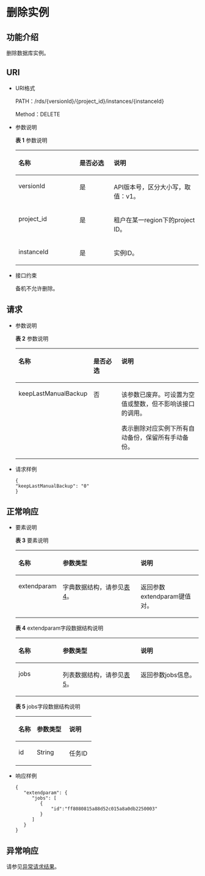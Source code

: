 # 删除实例<a name="zh-cn_topic_0032347781"></a>

## 功能介绍<a name="section29874939"></a>

删除数据库实例。

## URI<a name="section439002"></a>

-   URI格式

    PATH：/rds/\{versionId\}/\{project\_id\}/instances/\{instanceId\}

    Method：DELETE

-   参数说明

    **表 1**  参数说明

    <a name="table4508766"></a>
    <table><thead align="left"><tr id="row21306406"><th class="cellrowborder" valign="top" width="33.33%" id="mcps1.2.4.1.1"><p id="p48097351"><a name="p48097351"></a><a name="p48097351"></a>名称</p>
    </th>
    <th class="cellrowborder" valign="top" width="18.67%" id="mcps1.2.4.1.2"><p id="p3571397"><a name="p3571397"></a><a name="p3571397"></a>是否必选</p>
    </th>
    <th class="cellrowborder" valign="top" width="48%" id="mcps1.2.4.1.3"><p id="p20847751"><a name="p20847751"></a><a name="p20847751"></a>说明</p>
    </th>
    </tr>
    </thead>
    <tbody><tr id="row1298730014497"><td class="cellrowborder" valign="top" width="33.33%" headers="mcps1.2.4.1.1 "><p id="p9518666144915"><a name="p9518666144915"></a><a name="p9518666144915"></a>versionId</p>
    </td>
    <td class="cellrowborder" valign="top" width="18.67%" headers="mcps1.2.4.1.2 "><p id="p32814445144915"><a name="p32814445144915"></a><a name="p32814445144915"></a>是</p>
    </td>
    <td class="cellrowborder" valign="top" width="48%" headers="mcps1.2.4.1.3 "><p id="p40724426144915"><a name="p40724426144915"></a><a name="p40724426144915"></a>API版本号，区分大小写，取值：v1。</p>
    </td>
    </tr>
    <tr id="row10946294"><td class="cellrowborder" valign="top" width="33.33%" headers="mcps1.2.4.1.1 "><p id="p14234617"><a name="p14234617"></a><a name="p14234617"></a>project_id</p>
    </td>
    <td class="cellrowborder" valign="top" width="18.67%" headers="mcps1.2.4.1.2 "><p id="p12153337"><a name="p12153337"></a><a name="p12153337"></a>是</p>
    </td>
    <td class="cellrowborder" valign="top" width="48%" headers="mcps1.2.4.1.3 "><p id="p19338596163746"><a name="p19338596163746"></a><a name="p19338596163746"></a>租户在某一region下的project ID。</p>
    </td>
    </tr>
    <tr id="row1412808"><td class="cellrowborder" valign="top" width="33.33%" headers="mcps1.2.4.1.1 "><p id="p47328638"><a name="p47328638"></a><a name="p47328638"></a>instanceId</p>
    </td>
    <td class="cellrowborder" valign="top" width="18.67%" headers="mcps1.2.4.1.2 "><p id="p8414476"><a name="p8414476"></a><a name="p8414476"></a>是</p>
    </td>
    <td class="cellrowborder" valign="top" width="48%" headers="mcps1.2.4.1.3 "><p id="p10483995"><a name="p10483995"></a><a name="p10483995"></a>实例ID。</p>
    </td>
    </tr>
    </tbody>
    </table>


-   接口约束

    备机不允许删除。


## 请求<a name="section3951024"></a>

-   参数说明

    **表 2**  参数说明

    <a name="table2131788218919"></a>
    <table><thead align="left"><tr id="row4584518218919"><th class="cellrowborder" valign="top" width="32.4%" id="mcps1.2.4.1.1"><p id="p2247228518919"><a name="p2247228518919"></a><a name="p2247228518919"></a>名称</p>
    </th>
    <th class="cellrowborder" valign="top" width="16.98%" id="mcps1.2.4.1.2"><p id="p831579218919"><a name="p831579218919"></a><a name="p831579218919"></a>是否必选</p>
    </th>
    <th class="cellrowborder" valign="top" width="50.62%" id="mcps1.2.4.1.3"><p id="p249056018919"><a name="p249056018919"></a><a name="p249056018919"></a>说明</p>
    </th>
    </tr>
    </thead>
    <tbody><tr id="row40878818919"><td class="cellrowborder" valign="top" width="32.4%" headers="mcps1.2.4.1.1 "><p id="p3311186118919"><a name="p3311186118919"></a><a name="p3311186118919"></a>keepLastManualBackup</p>
    </td>
    <td class="cellrowborder" valign="top" width="16.98%" headers="mcps1.2.4.1.2 "><p id="p6481505018919"><a name="p6481505018919"></a><a name="p6481505018919"></a>否</p>
    </td>
    <td class="cellrowborder" valign="top" width="50.62%" headers="mcps1.2.4.1.3 "><p id="p22237723165518"><a name="p22237723165518"></a><a name="p22237723165518"></a>该参数已废弃。可设置为空值或整数，但不影响该接口的调用。</p>
    <p id="p30519341165019"><a name="p30519341165019"></a><a name="p30519341165019"></a>表示删除对应实例下所有自动备份，保留所有手动备份。</p>
    </td>
    </tr>
    </tbody>
    </table>

-   请求样例

    ```
    {
    "keepLastManualBackup": "0"
    }
    ```


## 正常响应<a name="section35559222"></a>

-   要素说明

    **表 3**  要素说明

    <a name="table29807226151454"></a>
    <table><thead align="left"><tr id="row3223123151454"><th class="cellrowborder" valign="top" width="24.122412241224122%" id="mcps1.2.4.1.1"><p id="p59746450151454"><a name="p59746450151454"></a><a name="p59746450151454"></a>名称</p>
    </th>
    <th class="cellrowborder" valign="top" width="42.544254425442546%" id="mcps1.2.4.1.2"><p id="p7624314151454"><a name="p7624314151454"></a><a name="p7624314151454"></a>参数类型</p>
    </th>
    <th class="cellrowborder" valign="top" width="33.33333333333333%" id="mcps1.2.4.1.3"><p id="p13589682151454"><a name="p13589682151454"></a><a name="p13589682151454"></a>说明</p>
    </th>
    </tr>
    </thead>
    <tbody><tr id="row27022434151454"><td class="cellrowborder" valign="top" width="24.122412241224122%" headers="mcps1.2.4.1.1 "><p id="p41333555151454"><a name="p41333555151454"></a><a name="p41333555151454"></a>extendparam</p>
    </td>
    <td class="cellrowborder" valign="top" width="42.544254425442546%" headers="mcps1.2.4.1.2 "><p id="p59683660151454"><a name="p59683660151454"></a><a name="p59683660151454"></a>字典数据结构，请参见<a href="#zh-cn_topic_0032347781__table32267243">表4</a>。</p>
    </td>
    <td class="cellrowborder" valign="top" width="33.33333333333333%" headers="mcps1.2.4.1.3 "><p id="p22844941151454"><a name="p22844941151454"></a><a name="p22844941151454"></a>返回参数extendparam键值对。</p>
    </td>
    </tr>
    </tbody>
    </table>

    **表 4**  extendparam字段数据结构说明

    <a name="table32267243"></a>
    <table><thead align="left"><tr id="row9230088"><th class="cellrowborder" valign="top" width="24.122412241224122%" id="mcps1.2.4.1.1"><p id="p11190634151741"><a name="p11190634151741"></a><a name="p11190634151741"></a>名称</p>
    </th>
    <th class="cellrowborder" valign="top" width="42.544254425442546%" id="mcps1.2.4.1.2"><p id="p16816714151741"><a name="p16816714151741"></a><a name="p16816714151741"></a>参数类型</p>
    </th>
    <th class="cellrowborder" valign="top" width="33.33333333333333%" id="mcps1.2.4.1.3"><p id="p22858126151741"><a name="p22858126151741"></a><a name="p22858126151741"></a>说明</p>
    </th>
    </tr>
    </thead>
    <tbody><tr id="row15736877"><td class="cellrowborder" valign="top" width="24.122412241224122%" headers="mcps1.2.4.1.1 "><p id="p25628649151741"><a name="p25628649151741"></a><a name="p25628649151741"></a>jobs</p>
    </td>
    <td class="cellrowborder" valign="top" width="42.544254425442546%" headers="mcps1.2.4.1.2 "><p id="p1615789151741"><a name="p1615789151741"></a><a name="p1615789151741"></a>列表数据结构，请参见<a href="#zh-cn_topic_0032347781__table57556452151811">表5</a>。</p>
    </td>
    <td class="cellrowborder" valign="top" width="33.33333333333333%" headers="mcps1.2.4.1.3 "><p id="p41083402151741"><a name="p41083402151741"></a><a name="p41083402151741"></a>返回参数jobs信息。</p>
    </td>
    </tr>
    </tbody>
    </table>

    **表 5**  jobs字段数据结构说明

    <a name="table57556452151811"></a>
    <table><thead align="left"><tr id="row53658718151811"><th class="cellrowborder" valign="top" width="24.122412241224122%" id="mcps1.2.4.1.1"><p id="p36464991151811"><a name="p36464991151811"></a><a name="p36464991151811"></a>名称</p>
    </th>
    <th class="cellrowborder" valign="top" width="42.544254425442546%" id="mcps1.2.4.1.2"><p id="p41158197151811"><a name="p41158197151811"></a><a name="p41158197151811"></a>参数类型</p>
    </th>
    <th class="cellrowborder" valign="top" width="33.33333333333333%" id="mcps1.2.4.1.3"><p id="p31836063151811"><a name="p31836063151811"></a><a name="p31836063151811"></a>说明</p>
    </th>
    </tr>
    </thead>
    <tbody><tr id="row2444491151811"><td class="cellrowborder" valign="top" width="24.122412241224122%" headers="mcps1.2.4.1.1 "><p id="p3112662151811"><a name="p3112662151811"></a><a name="p3112662151811"></a>id</p>
    </td>
    <td class="cellrowborder" valign="top" width="42.544254425442546%" headers="mcps1.2.4.1.2 "><p id="p10765391151811"><a name="p10765391151811"></a><a name="p10765391151811"></a>String</p>
    </td>
    <td class="cellrowborder" valign="top" width="33.33333333333333%" headers="mcps1.2.4.1.3 "><p id="p29880500151811"><a name="p29880500151811"></a><a name="p29880500151811"></a>任务ID</p>
    </td>
    </tr>
    </tbody>
    </table>


-   响应样例

    ```
    {
       "extendparam": {
          "jobs": [ 
             {
                 "id":"ff8080815a88d52c015a8a0db2250003"
             } 
          ]
       }
    }
    ```


## 异常响应<a name="section51597550"></a>

请参见[异常请求结果](异常请求结果.md)。

